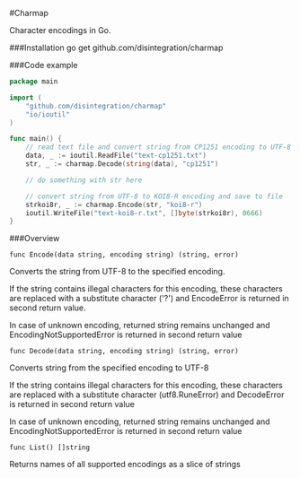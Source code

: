 #Charmap

Character encodings in Go.



###Installation
    go get github.com/disintegration/charmap
    
###Code example

```go
package main

import (
    "github.com/disintegration/charmap"
	"io/ioutil"
)

func main() {
	// read text file and convert string from CP1251 encoding to UTF-8
	data, _ := ioutil.ReadFile("text-cp1251.txt")
	str, _ := charmap.Decode(string(data), "cp1251")

	// do something with str here

	// convert string from UTF-8 to KOI8-R encoding and save to file
	strkoi8r, _ := charmap.Encode(str, "koi8-r")
	ioutil.WriteFile("text-koi8-r.txt", []byte(strkoi8r), 0666)
}

```

###Overview

    func Encode(data string, encoding string) (string, error)
Converts the string from UTF-8 to the specified encoding. 

If the string contains illegal characters for this encoding,
these characters are replaced with a substitute character ('?') and
EncodeError is returned in second return value.

In case of unknown encoding, returned string remains unchanged and
EncodingNotSupportedError is returned in second return value

    func Decode(data string, encoding string) (string, error)
Converts string from the specified encoding to UTF-8 

If the string contains illegal characters for this encoding,
these characters are replaced with a substitute character (utf8.RuneError) and
DecodeError is returned in second return value

In case of unknown encoding, returned string remains unchanged and
EncodingNotSupportedError is returned in second return value

    func List() []string
Returns names of all supported encodings as a slice of strings
